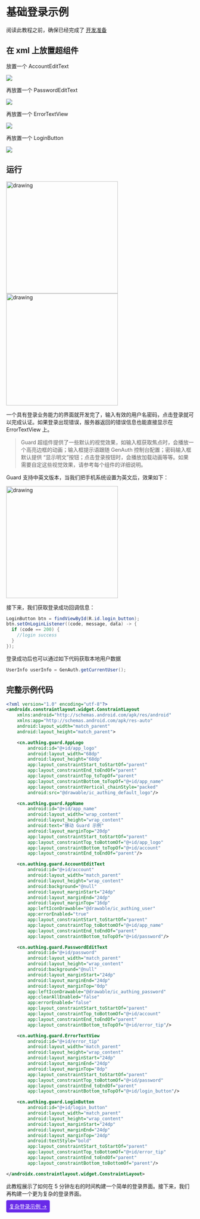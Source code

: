 # 基础登录示例

<LastUpdated/>

阅读此教程之前，确保已经完成了 [开发准备](/reference/sdk-for-android/quick.md)

## 在 xml 上放置超组件

放置一个 AccountEditText

![](./images/login_account.png)

再放置一个 PasswordEditText

![](./images/login_password.png)

再放置一个 ErrorTextView

![](./images/login_error_tips.png)

再放置一个 LoginButton

![](./images/login_login_button.png)

## 运行

<img src="./images/login_page.png" alt="drawing" width="300"/>

<img src="./images/login_failed.png" alt="drawing" width="300"/>

一个具有登录业务能力的界面就开发完了，输入有效的用户名密码，点击登录就可以完成认证。如果登录出现错误，服务器返回的错误信息也能直接显示在 ErrorTextView 上。

> Guard 超组件提供了一些默认的视觉效果，如输入框获取焦点时，会播放一个高亮边框的动画；输入框提示语跟随 GenAuth 控制台配置；密码输入框默认提供 “显示明文”按钮；点击登录按钮时，会播放加载动画等等。如果需要自定这些视觉效果，请参考每个组件的详细说明。

Guard 支持中英文版本，当我们把手机系统设置为英文后，效果如下：

<img src="./images/login_page_en.png" alt="drawing" width="300"/>

接下来，我们获取登录成功回调信息：

```java
LoginButton btn = findViewById(R.id.login_button);
btn.setOnLoginListener((code, message, data) -> {
  if (code == 200) {
    //login success
  }
});

```

登录成功后也可以通过如下代码获取本地用户数据

```java
UserInfo userInfo = GenAuth.getCurrentUser();
```

## 完整示例代码

```xml
<?xml version="1.0" encoding="utf-8"?>
<androidx.constraintlayout.widget.ConstraintLayout
    xmlns:android="http://schemas.android.com/apk/res/android"
    xmlns:app="http://schemas.android.com/apk/res-auto"
    android:layout_width="match_parent"
    android:layout_height="match_parent">

    <cn.authing.guard.AppLogo
        android:id="@+id/app_logo"
        android:layout_width="68dp"
        android:layout_height="68dp"
        app:layout_constraintStart_toStartOf="parent"
        app:layout_constraintEnd_toEndOf="parent"
        app:layout_constraintTop_toTopOf="parent"
        app:layout_constraintBottom_toTopOf="@+id/app_name"
        app:layout_constraintVertical_chainStyle="packed"
        android:src="@drawable/ic_authing_default_logo"/>

    <cn.authing.guard.AppName
        android:id="@+id/app_name"
        android:layout_width="wrap_content"
        android:layout_height="wrap_content"
        android:text="移动 Guard 示例"
        android:layout_marginTop="20dp"
        app:layout_constraintStart_toStartOf="parent"
        app:layout_constraintTop_toBottomOf="@+id/app_logo"
        app:layout_constraintBottom_toTopOf="@+id/account"
        app:layout_constraintEnd_toEndOf="parent"/>

    <cn.authing.guard.AccountEditText
        android:id="@+id/account"
        android:layout_width="match_parent"
        android:layout_height="wrap_content"
        android:background="@null"
        android:layout_marginStart="24dp"
        android:layout_marginEnd="24dp"
        android:layout_marginTop="16dp"
        app:leftIconDrawable="@drawable/ic_authing_user"
        app:errorEnabled="true"
        app:layout_constraintStart_toStartOf="parent"
        app:layout_constraintTop_toBottomOf="@+id/app_name"
        app:layout_constraintEnd_toEndOf="parent"
        app:layout_constraintBottom_toTopOf="@+id/password"/>

    <cn.authing.guard.PasswordEditText
        android:id="@+id/password"
        android:layout_width="match_parent"
        android:layout_height="wrap_content"
        android:background="@null"
        android:layout_marginStart="24dp"
        android:layout_marginEnd="24dp"
        android:layout_marginTop="0dp"
        app:leftIconDrawable="@drawable/ic_authing_password"
        app:clearAllEnabled="false"
        app:errorEnabled="false"
        app:layout_constraintStart_toStartOf="parent"
        app:layout_constraintTop_toBottomOf="@+id/account"
        app:layout_constraintEnd_toEndOf="parent"
        app:layout_constraintBottom_toTopOf="@+id/error_tip"/>

    <cn.authing.guard.ErrorTextView
        android:id="@+id/error_tip"
        android:layout_width="match_parent"
        android:layout_height="wrap_content"
        android:layout_marginStart="24dp"
        android:layout_marginEnd="24dp"
        android:layout_marginTop="8dp"
        app:layout_constraintStart_toStartOf="parent"
        app:layout_constraintTop_toBottomOf="@+id/password"
        app:layout_constraintEnd_toEndOf="parent"
        app:layout_constraintBottom_toTopOf="@+id/login_button"/>

    <cn.authing.guard.LoginButton
        android:id="@+id/login_button"
        android:layout_width="match_parent"
        android:layout_height="wrap_content"
        android:layout_marginStart="24dp"
        android:layout_marginEnd="24dp"
        android:layout_marginTop="24dp"
        android:textStyle="bold"
        app:layout_constraintStart_toStartOf="parent"
        app:layout_constraintTop_toBottomOf="@+id/error_tip"
        app:layout_constraintEnd_toEndOf="parent"
        app:layout_constraintBottom_toBottomOf="parent"/>

</androidx.constraintlayout.widget.ConstraintLayout>
```

此教程展示了如何在 5 分钟左右的时间构建一个简单的登录界面。接下来，我们再构建一个更为复杂的登录界面。

<span style="background-color: #682AE9;a:link:color:#FFF;padding:8px;border-radius: 4px;"><a href="./advanced-login.html" style="color:#FFF;">复杂登录示例 →</a>
</span>
